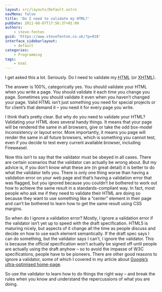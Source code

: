 ```yaml
---
layout: src/layouts/Default.astro
navMenu: false
title: 'Do I need to validate my HTML?'
pubDate: 2011-08-07T17:56:37+01:00
authors:
    - steve-fenton
guid: 'https://www.stevefenton.co.uk/?p=918'
interface_sidebarlayout:
    - default
categories:
    - Programming
tags:
    - html
---
```


I get asked this a lot. Seriously. Do I need to validate my <abbr title="Hyper-Text Markup Language">HTML</abbr> (or <abbr title="Extensible Hyper-Text Markup Language">XHTML</abbr>).

The answer is 100%, categorically yes. You should validate your HTML when you write a page. You should validate it each time you change you page. Sometimes you should validate it even when you haven’t changed your page. Valid HTML isn’t just something you need for special projects or for client’s that demand it – you need it for every page you write.

I think that’s pretty clear. But why do you need to validate your HTML? Validating your HTML does several handy things. It means that your page will be rendered the same in all browsers, give or take the odd box-model inconsistency or layout error. More importantly, it means you page will render the same in all future browsers, which is something you cannot test, even if you decide to test every current available browser, including Fireweasel.

Now this isn’t to say that the validator must be obeyed in all cases. There are certain scenarios that the validator can actually be wrong about. But my advice is, if you don’t know what these are (in great detail) it is better to do what the validator tells you. There is only one thing worse than having a validation error on your web page and that’s having a validation error that was flagged, but you ignored because you couldn’t be bothered to work out how to achieve the same result in a standards-compliant way. In fact, most people who ask me if they need to validate their HTML are doing so because they want to use something like a “center” element in their page and can’t be bothered to learn how to get the same result using CSS margins.

So when do I ignore a validation error? Mostly, I ignore a validation error if the validator isn’t yet up to speed with the draft specification. HTML5 is maturing nicely, but aspects of it change all the time as people discuss and decide on how to use each element semantically. If the draft spec says I can do something, but the validator says I can’t, I ignore the validator. This is because the official specification won’t actually be signed off until people are actually using the draft anyhow – so to avoid the impasse of W3C specifications, people have to be pioneers. There are other good reasons to ignore a validator, some of which I covered in my article about [Google’s ultra-optimised home-page](/2010/08/Google-Deliberately-Write-Awful-HTML/).

So use the validator to learn how to do things the right way – and break the rules when you know and understand the repercussions of what you are doing.